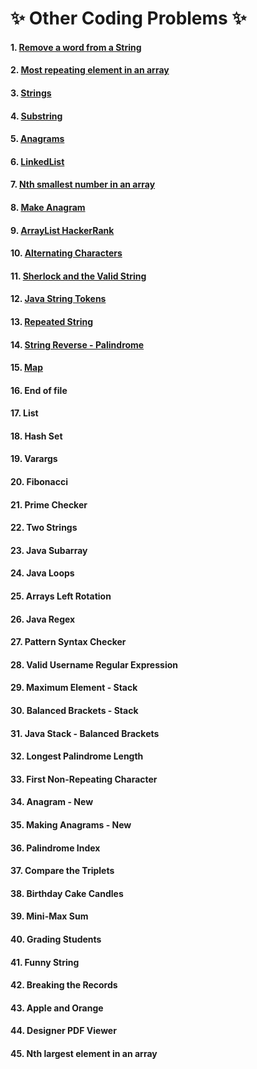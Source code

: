 # :sparkles: Other Coding Problems :sparkles:

#### 1.  [Remove a word from a String](https://github.com/Harishankar-GitHub/Other-Coding-Problems/blob/master/Remove%20a%20word%20from%20a%20String/src/RemoveWordFromString.java)
#### 2.  [Most repeating element in an array](https://github.com/Harishankar-GitHub/Other-Coding-Problems/blob/master/Most%20repeating%20element%20in%20Array/src/MostRepeatingElementInArray.java)
#### 3.  [Strings](https://github.com/Harishankar-GitHub/Other-Coding-Problems/blob/master/Strings/src/Strings.java)
#### 4.  [Substring](https://github.com/Harishankar-GitHub/Other-Coding-Problems/blob/master/Substring/src/Substring.java)
#### 5.  [Anagrams](https://github.com/Harishankar-GitHub/Other-Coding-Problems/blob/master/Anagrams/src/Anagrams.java)
#### 6.  [LinkedList](https://github.com/Harishankar-GitHub/Other-Coding-Problems/blob/master/LinkedList/src/Main.java)
#### 7.  [Nth smallest number in an array](https://github.com/Harishankar-GitHub/Other-Coding-Problems/blob/master/Nth%20smallest%20number%20in%20an%20array/src/Main.java)
#### 8.  [Make Anagram](https://github.com/Harishankar-GitHub/Other-Coding-Problems/tree/master/Make%20Anagram)
#### 9.  [ArrayList HackerRank](https://github.com/Harishankar-GitHub/Other-Coding-Problems/blob/master/ArrayList%20HackerRank/src/Main.java)
#### 10. [Alternating Characters](https://github.com/Harishankar-GitHub/Other-Coding-Problems/blob/master/Alternating%20Characters/src/Main.java)
#### 11. [Sherlock and the Valid String](https://github.com/Harishankar-GitHub/Other-Coding-Problems/blob/master/Sherlock%20and%20the%20Valid%20String/src/Main.java)
#### 12. [Java String Tokens](https://github.com/Harishankar-GitHub/Other-Coding-Problems/blob/master/Java%20String%20Tokens/src/Main.java)
#### 13. [Repeated String](https://github.com/Harishankar-GitHub/Other-Coding-Problems/blob/master/Repeated%20String/src/Main.java)
#### 14. [String Reverse - Palindrome](https://github.com/Harishankar-GitHub/Other-Coding-Problems/blob/master/String%20Reverse/src/Main.java)
#### 15. [Map](https://github.com/Harishankar-GitHub/Other-Coding-Problems/blob/master/Map/src/Main.java)
#### 16. End of file
#### 17. List
#### 18. Hash Set
#### 19. Varargs
#### 20. Fibonacci
#### 21. Prime Checker
#### 22. Two Strings
#### 23. Java Subarray
#### 24. Java Loops
#### 25. Arrays Left Rotation
#### 26. Java Regex
#### 27. Pattern Syntax Checker
#### 28. Valid Username Regular Expression
#### 29. Maximum Element - Stack
#### 30. Balanced Brackets - Stack
#### 31. Java Stack - Balanced Brackets
#### 32. Longest Palindrome Length
#### 33. First Non-Repeating Character
#### 34. Anagram - New
#### 35. Making Anagrams - New
#### 36. Palindrome Index
#### 37. Compare the Triplets
#### 38. Birthday Cake Candles
#### 39. Mini-Max Sum
#### 40. Grading Students
#### 41. Funny String
#### 42. Breaking the Records
#### 43. Apple and Orange
#### 44. Designer PDF Viewer
#### 45. Nth largest element in an array